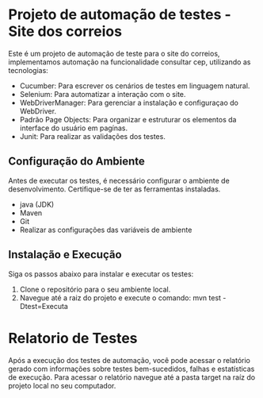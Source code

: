# Projeto de automação de testes - Site dos correios

Este é um projeto de automação de teste para o site do correios, implementamos automação na funcionalidade consultar cep, utilizando as tecnologias:

- Cucumber: Para escrever os cenários de testes em linguagem natural.
- Selenium: Para automatizar a interação com o site.
- WebDriverManager: Para gerenciar a instalação e configuraçao do WebDriver.
- Padrão Page Objects: Para organizar e estruturar os elementos da interface do usuário em pagínas.
- Junit: Para realizar as validações dos testes.

## Configuração do Ambiente

Antes de executar os testes, é necessário configurar o ambiente de desenvolvimento. Certifique-se de ter as ferramentas instaladas.

- java (JDK)
- Maven
- Git
- Realizar as configurações das variáveis de ambiente

## Instalação e Execução 

Siga os passos abaixo para instalar e executar os testes:

1. Clone o repositório para o seu ambiente local.
2. Navegue até a raiz do projeto e execute o comando: mvn test -Dtest=Executa

# Relatorio de Testes

Após a execução dos testes de automação, você pode acessar o relatório gerado com informações sobre testes bem-sucedidos, falhas e estatísticas de execução.
Para acessar o relatório navegue até a pasta target na raíz do projeto local no seu computador.
